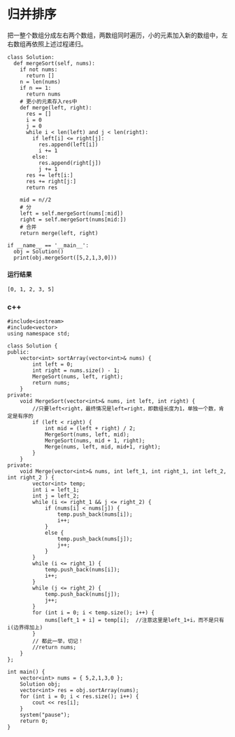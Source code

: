 # 归并排序
把一整个数组分成左右两个数组，两数组同时遍历，小的元素加入新的数组中，左右数组再依照上述过程递归。

    class Solution:
      def mergeSort(self, nums):
        if not nums:
          return []
        n = len(nums)
        if n == 1:
          return nums
        # 更小的元素存入res中
        def merge(left, right):
          res = []
          i = 0
          j = 0
          while i < len(left) and j < len(right):
            if left[i] <= right[j]:
              res.append(left[i])
              i += 1
            else:
              res.append(right[j])
              j += 1
          res += left[i:]
          res += right[j:]
          return res

        mid = n//2
        # 分
        left = self.mergeSort(nums[:mid])
        right = self.mergeSort(nums[mid:])
        # 合并
        return merge(left, right)

    if __name__ == '__main__':
      obj = Solution()
      print(obj.mergeSort([5,2,1,3,0]))

#### 运行结果
    [0, 1, 2, 3, 5]


### c++
    #include<iostream>
    #include<vector>
    using namespace std;

    class Solution {
    public:
        vector<int> sortArray(vector<int>& nums) {
            int left = 0;
            int right = nums.size() - 1;
            MergeSort(nums, left, right);
            return nums;
        }
    private:
        void MergeSort(vector<int>& nums, int left, int right) {
            //只要left<right，最终情况是left=right，即数组长度为1，单独一个数，肯定是有序的
            if (left < right) {
                int mid = (left + right) / 2;
                MergeSort(nums, left, mid);
                MergeSort(nums, mid + 1, right);
                Merge(nums, left, mid, mid+1, right);
            }
        }
    private:
        void Merge(vector<int>& nums, int left_1, int right_1, int left_2, int right_2 ) {
            vector<int> temp;
            int i = left_1;
            int j = left_2;
            while (i <= right_1 && j <= right_2) {
                if (nums[i] < nums[j]) {
                    temp.push_back(nums[i]);
                    i++;
                }
                else {
                    temp.push_back(nums[j]);
                    j++;
                }
            }
            while (i <= right_1) {
                temp.push_back(nums[i]);
                i++;
            }
            while (j <= right_2) {
                temp.push_back(nums[j]);
                j++;
            }
            for (int i = 0; i < temp.size(); i++) {
                nums[left_1 + i] = temp[i];  //注意这里是left_1+i，而不是只有i(边界得加上)
            }
            // 都此一举，切记！
            //return nums;
        }
    };

    int main() {
        vector<int> nums = { 5,2,1,3,0 };
        Solution obj;
        vector<int> res = obj.sortArray(nums);
        for (int i = 0; i < res.size(); i++) {
            cout << res[i];
        }
        system("pause");
        return 0;
    }

